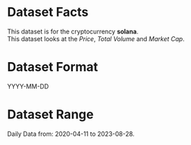 # Dataset Facts

This dataset is for the cryptocurrency **solana**.    
This dataset looks at the _Price_, _Total Volume_ and _Market Cap_.   

# Dataset Format  

YYYY-MM-DD    

# Dataset Range    

Daily Data from: 2020-04-11 to 2023-08-28.    
 